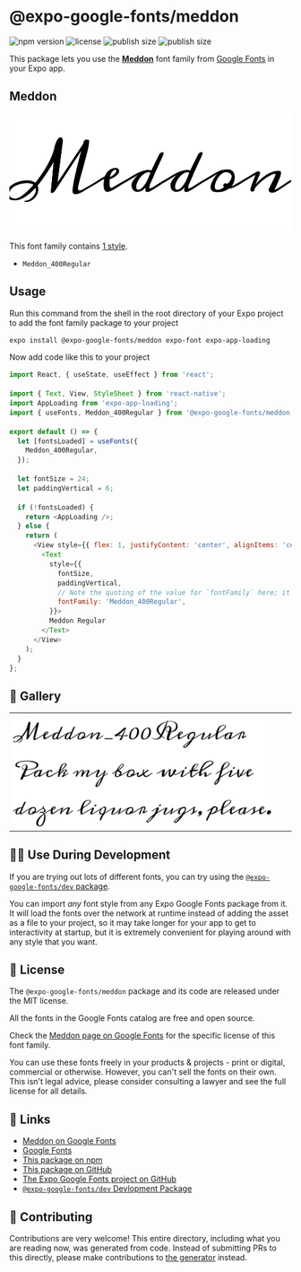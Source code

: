 # @expo-google-fonts/meddon

![npm version](https://flat.badgen.net/npm/v/@expo-google-fonts/meddon)
![license](https://flat.badgen.net/github/license/expo/google-fonts)
![publish size](https://flat.badgen.net/packagephobia/install/@expo-google-fonts/meddon)
![publish size](https://flat.badgen.net/packagephobia/publish/@expo-google-fonts/meddon)

This package lets you use the [**Meddon**](https://fonts.google.com/specimen/Meddon) font family from [Google Fonts](https://fonts.google.com/) in your Expo app.

## Meddon

![Meddon](./font-family.png)

This font family contains [1 style](#-gallery).

- `Meddon_400Regular`

## Usage

Run this command from the shell in the root directory of your Expo project to add the font family package to your project
```sh
expo install @expo-google-fonts/meddon expo-font expo-app-loading
```

Now add code like this to your project
```js
import React, { useState, useEffect } from 'react';

import { Text, View, StyleSheet } from 'react-native';
import AppLoading from 'expo-app-loading';
import { useFonts, Meddon_400Regular } from '@expo-google-fonts/meddon';

export default () => {
  let [fontsLoaded] = useFonts({
    Meddon_400Regular,
  });

  let fontSize = 24;
  let paddingVertical = 6;

  if (!fontsLoaded) {
    return <AppLoading />;
  } else {
    return (
      <View style={{ flex: 1, justifyContent: 'center', alignItems: 'center' }}>
        <Text
          style={{
            fontSize,
            paddingVertical,
            // Note the quoting of the value for `fontFamily` here; it expects a string!
            fontFamily: 'Meddon_400Regular',
          }}>
          Meddon Regular
        </Text>
      </View>
    );
  }
};

```

## 🔡 Gallery


||||
|-|-|-|
|![Meddon_400Regular](./Meddon_400Regular.ttf.png)||||


## 👩‍💻 Use During Development

If you are trying out lots of different fonts, you can try using the [`@expo-google-fonts/dev` package](https://github.com/expo/google-fonts/tree/master/font-packages/dev#readme).

You can import *any* font style from any Expo Google Fonts package from it. It will load the fonts
over the network at runtime instead of adding the asset as a file to your project, so it may take longer
for your app to get to interactivity at startup, but it is extremely convenient
for playing around with any style that you want.

## 📖 License

The `@expo-google-fonts/meddon` package and its code are released under the MIT license.

All the fonts in the Google Fonts catalog are free and open source.

Check the [Meddon page on Google Fonts](https://fonts.google.com/specimen/Meddon) for the specific license of this font family.

You can use these fonts freely in your products & projects - print or digital, commercial or otherwise. However, you can't sell the fonts on their own. This isn't legal advice, please consider consulting a lawyer and see the full license for all details.

## 🔗 Links

- [Meddon on Google Fonts](https://fonts.google.com/specimen/Meddon)
- [Google Fonts](https://fonts.google.com/)
- [This package on npm](https://www.npmjs.com/package/@expo-google-fonts/meddon)
- [This package on GitHub](https://github.com/expo/google-fonts/tree/master/font-packages/meddon)
- [The Expo Google Fonts project on GitHub](https://github.com/expo/google-fonts)
- [`@expo-google-fonts/dev` Devlopment Package](https://github.com/expo/google-fonts/tree/master/font-packages/dev)

## 🤝 Contributing

Contributions are very welcome! This entire directory, including what you are reading now, was generated from code. Instead of submitting PRs to this directly, please make contributions to [the generator](https://github.com/expo/google-fonts/tree/master/packages/generator) instead.

